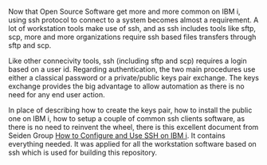 Now that Open Source Software get more and more common on IBM i, using ssh protocol to connect to a system becomes almost a requirement. A lot of workstation tools make use of ssh, and as ssh includes tools like sftp, scp, more and more organizations require ssh based files transfers through sftp and scp. 

Like other connecivity tools, ssh (including sftp and scp) requires a login based on a user id. Regarding authentication, the two main procedures use either a classical password or a private/public keys pair exchange. The keys exchange provides the big advantage to allow automation as there is no need for any end user action.

In place of describing how to create the keys pair, how to install the public one on IBM i, how to setup a couple of common ssh clients software, as there is no need to reinvent the wheel, there is this excellent document from Seiden Group [How to Configure and Use SSH on IBM i](https://www.seidengroup.com/how-to-configure-and-use-ssh-on-ibm-i/). It contains everything needed. It was applied for all the workstation software based on ssh which is used for building this repository.
